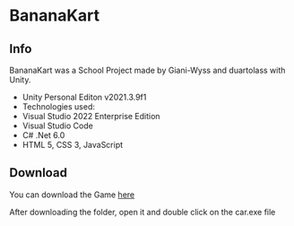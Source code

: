 # BananaKart

## Info

BananaKart was a School Project made by Giani-Wyss and duartolass with Unity.

- Unity Personal Editon v2021.3.9f1
- Technologies used:  
- Visual Studio 2022 Enterprise Edition
- Visual Studio Code
- C# .Net 6.0
- HTML 5, CSS 3, JavaScript

## Download

You can download the Game [here](https://gitlab.com/gianmarco-duarte/formula-manager/-/tree/main/Game)

After downloading the folder, open it and double click on the car.exe file
